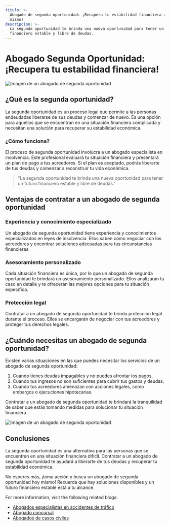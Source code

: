 ```yaml
---
titulo: >-
  Abogado de segunda oportunidad: ¡Recupera tu estabilidad financiera ahora
  mismo!
descripcion: >-
  La segunda oportunidad te brinda una nueva oportunidad para tener un futuro
  financiero estable y libre de deudas.
---
```


# Abogado Segunda Oportunidad: ¡Recupera tu estabilidad financiera!

![Imagen de un abogado de segunda oportunidad](./img/abogado-segunda-oportunidad-1.webp)

## ¿Qué es la segunda oportunidad?

La segunda oportunidad es un proceso legal que permite a las personas endeudadas liberarse de sus deudas y comenzar de nuevo. Es una opción para aquellos que se encuentran en una situación financiera complicada y necesitan una solución para recuperar su estabilidad económica.

### ¿Cómo funciona?

El proceso de segunda oportunidad involucra a un abogado especialista en insolvencia. Este profesional evaluará tu situación financiera y presentará un plan de pago a tus acreedores. Si el plan es aceptado, podrás liberarte de tus deudas y comenzar a reconstruir tu vida económica.

> "La segunda oportunidad te brinda una nueva oportunidad para tener un futuro financiero estable y libre de deudas."

## Ventajas de contratar a un abogado de segunda oportunidad

### Experiencia y conocimiento especializado

Un abogado de segunda oportunidad tiene experiencia y conocimientos especializados en leyes de insolvencia. Ellos saben cómo negociar con los acreedores y encontrar soluciones adecuadas para tus circunstancias financieras.

### Asesoramiento personalizado

Cada situación financiera es única, por lo que un abogado de segunda oportunidad te brindará un asesoramiento personalizado. Ellos analizarán tu caso en detalle y te ofrecerán las mejores opciones para tu situación específica.

### Protección legal

Contratar a un abogado de segunda oportunidad te brinda protección legal durante el proceso. Ellos se encargarán de negociar con tus acreedores y proteger tus derechos legales.

## ¿Cuándo necesitas un abogado de segunda oportunidad?

Existen varias situaciones en las que puedes necesitar los servicios de un abogado de segunda oportunidad:

1. Cuando tienes deudas impagables y no puedes afrontar los pagos.
2. Cuando tus ingresos no son suficientes para cubrir tus gastos y deudas.
3. Cuando tus acreedores amenazan con acciones legales, como embargos o ejecuciones hipotecarias.

Contratar a un abogado de segunda oportunidad te brindará la tranquilidad de saber que estás tomando medidas para solucionar tu situación financiera.

![Imagen de un abogado de segunda oportunidad](./img/abogado-segunda-oportunidad-2.webp)




## Conclusiones




La segunda oportunidad es una alternativa para las personas que se encuentran en una situación financiera difícil. Contratar a un abogado de segunda oportunidad te ayudará a liberarte de tus deudas y recuperar tu estabilidad económica.




No esperes más, ¡toma acción y busca un abogado de segunda oportunidad hoy mismo! Recuerda que hay soluciones disponibles y un futuro financiero estable está a tu alcance.




For more information, visit the following related blogs:




- [Abogados especialistas en accidentes de tráfico](abogados-especialistas-en-accidentes-de-trafico)
- [Abogado concursal](abogado-concursal)
- [Abogados de casos civiles](abogados-de-casos-civiles)



